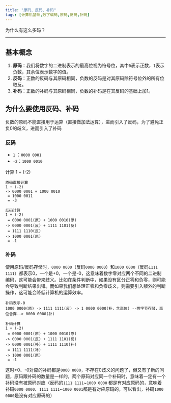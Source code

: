 ```yaml
---
title: "原码、反码、补码"
tags: [计算机基础,数字编码,原码,反码,补码]
---
```


为什么有这么多码？

---

## 基本概念
1. **原码**：我们将数字的二进制表示的最高位视为符号位，其中`0`表示正数，`1`表示负数，其余位表示数字的值。
2. **反码**：正数的反码与其原码相同，负数的反码是对其原码除符号位外的所有位取反。
3. **补码**：正数的补码与其原码相同，负数的补码是在其反码的基础上加1。

## 为什么要使用反码、补码
负数的原码不能直接用于运算（直接做加法运算），进而引入了反码，为了避免正负0的歧义，进而引入了补码

### 反码

- `1` ：`0000 0001`
- `-2`：`1000 0010`

计算 1 + (-2)
```
原码直接计算
1 + (-2)
-> 0000 0001 + 1000 0010
 = 1000 0011
 = -3
```

```
反码计算
1 + (-2)
 = 0000 0001(原) + 1000 0010(原)
-> 0000 0001(反) + 1111 1101(反)
 = 1111 1110(反)
-> 1000 0001(原)
 = -1
```
### 补码
使用原码/反码存储时，`0000 0000`（反码`0000 0000`）和`1000 0000`（反码`1111 1111`）都表示0，一个是+0，一个是-0，这意味着数字零对应两个不同的二进制编码，这可能会带来歧义。比如在条件判断中，如果没有区分正零和负零，则可能会导致判断结果出错。而如果我们想处理正零和负零歧义，则需要引入额外的判断操作，这可能会降低计算机的运算效率。
```
补码表示-0
1000 0000(原) -> 1111 1111(反) -> 1 0000 0000(补，含高位) --两字节存储，高位舍弃--> 0000 0000(补)
```

```
补码计算
1 + (-2)
 = 0000 0001(原) + 1000 0010(原)
-> 0000 0001(反) + 1111 1101(反)
-> 0000 0001(补) + 1111 1110(补)
 = 1111 1111(补)
-> 1000 0001(原)
 = -1
```
这时+0、-0对应的补码都是`0000 0000`，不存在0歧义的问题了，但又有了新的问题，原码跟补码的数量是一样的，两个原码对应同一个补码时，意味着一定有一个补码没有被原码对应（反码的`1111 1111`~`1000 0000` 都是有对应原码的，意味着补码`0000 0000`、`1111 1111`~`1000 0001`都是有对应原码的，可以看出，补码`1000 0000`是没有对应原码的）

